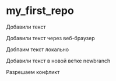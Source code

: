 # my_first_repo


Добавили текст

Добавили текст через веб-браузер

Добпаим текст локально

Добавили текст в новой ветке newbranch

Разрешаем конфликт
